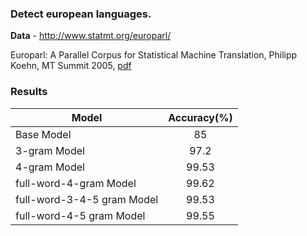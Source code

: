 ### Detect european languages. 

**Data** - http://www.statmt.org/europarl/

Europarl: A Parallel Corpus for Statistical Machine Translation, Philipp Koehn, MT Summit 2005, [pdf](#http://homepages.inf.ed.ac.uk/pkoehn/publications/europarl-mtsummit05.pdf)

### **Results**

| Model        | Accuracy(%)         |
| ------------- |:-------------:|
| Base Model     | 85 |
| 3-gram Model     | 97.2      |
| 4-gram Model | 99.53      |
| full-word-4-gram Model | 99.62      |
| full-word-3-4-5 gram Model | 99.53      |
| full-word-4-5 gram Model | 99.55     |
